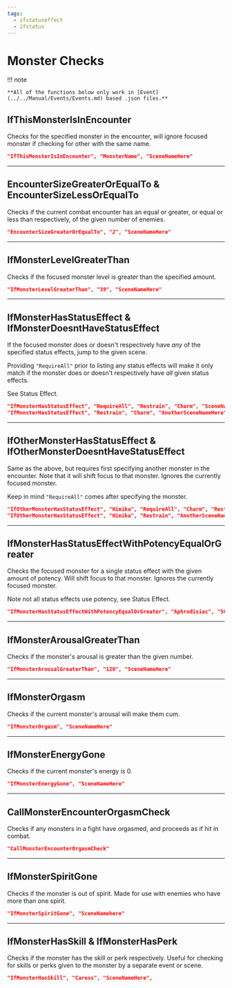 ```yaml
---
tags:
  - ifstatuseffect
  - ifstatus
---
```



# Monster Checks

!!! note

    **All of the functions below only work in [Event](../../Manual/Events/Events.md) based .json files.**

## IfThisMonsterIsInEncounter

Checks for the specified monster in the encounter, will ignore focused
monster if checking for other with the same name.

``` json
"IfThisMonsterIsInEncounter", "MonsterName", "SceneNameHere"
```

------------------------------------------------------------------------

## EncounterSizeGreaterOrEqualTo & EncounterSizeLessOrEqualTo

Checks if the current combat encounter has an equal or greater, or equal
or less than respectively, of the given number of enemies.

``` json
"EncounterSizeGreaterOrEqualTo", "2", "SceneNameHere"
```

------------------------------------------------------------------------

## IfMonsterLevelGreaterThan

Checks if the focused monster level is greater than the specified
amount.

``` json
"IfMonsterLevelGreaterThan", "39", "SceneNameHere"
```

------------------------------------------------------------------------

## IfMonsterHasStatusEffect & IfMonsterDoesntHaveStatusEffect

If the focused monster does or doesn't respectively have *any* of the
specified status effects, jump to the given scene.

Providing `"RequireAll"` prior to listing any status effects will make
it only match if the monster does or doesn't respectively have *all*
given status effects.

See Status Effect.

``` json
"IfMonsterHasStatusEffect", "RequireAll", "Restrain", "Charm", "SceneNameHere",
"IfMonsterHasStatusEffect", "Restrain", "Charm", "AnotherSceneNameHere"
```

------------------------------------------------------------------------

## IfOtherMonsterHasStatusEffect & IfOtherMonsterDoesntHaveStatusEffect

Same as the above, but requires first specifying another monster in the
encounter. Note that it will shift focus to that monster. Ignores the
currently focused monster.

Keep in mind `"RequireAll"` comes after specifying the monster.

``` json
"IfOtherMonsterHasStatusEffect", "Himika", "RequireAll", "Charm", "Restrain", "SceneNameHere"
"IfOtherMonsterHasStatusEffect", "Himika", "Restrain", "AnotherSceneNameHere"
```

------------------------------------------------------------------------

## IfMonsterHasStatusEffectWithPotencyEqualOrGreater

Checks the focused monster for a single status effect with the given
amount of potency. Will shift focus to that monster. Ignores the
currently focused monster.

Note not all status effects use potency, see
Status Effect.

``` json
"IfMonsterHasStatusEffectWithPotencyEqualOrGreater", "Aphrodisiac", "50", "SceneNameHere"
```

------------------------------------------------------------------------

## IfMonsterArousalGreaterThan

Checks if the monster's arousal is greater than the given number.

``` json
"IfMonsterArousalGreaterThan", "120", "SceneNameHere"
```

------------------------------------------------------------------------

## IfMonsterOrgasm

Checks if the current monster's arousal will make them cum.

``` json
"IfMonsterOrgasm", "SceneNameHere"
```

------------------------------------------------------------------------

## IfMonsterEnergyGone

Checks if the current monster's energy is 0.

``` json
"IfMonsterEnergyGone", "SceneNameHere"
```

------------------------------------------------------------------------

## CallMonsterEncounterOrgasmCheck

Checks if any monsters in a fight have orgasmed, and proceeds as if hit
in combat.

``` json
"CallMonsterEncounterOrgasmCheck"
```

------------------------------------------------------------------------

## IfMonsterSpiritGone

Checks if the monster is out of spirit. Made for use with enemies who
have more than one spirit.

``` json
"IfMonsterSpiritGone", "SceneNamehere"
```

------------------------------------------------------------------------

## IfMonsterHasSkill & IfMonsterHasPerk

Checks if the monster has the skill or perk respectively. Useful for
checking for skills or perks given to the monster by a separate event or
scene.

``` json
"IfMonsterHasSkill", "Caress", "SceneNameHere",
```
